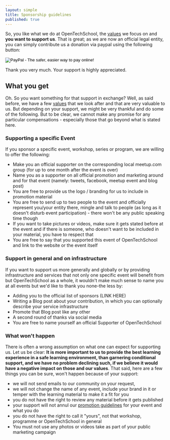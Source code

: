 ```yaml
---
layout: simple
title: Sponsorship guidelines
published: true
---
```



So, you like what we do at OpenTechSchool, the [values](/about.html#core_values) we focus on and **you want to support us**. That is great; as we are now an official legal entity, you can simply contribute us a donation via paypal using the following button:


<form action="https://www.paypal.com/cgi-bin/webscr" method="post" target="_top">
	<input type="hidden" name="cmd" value="_s-xclick" />
	<input type="hidden" name="hosted_button_id" value="DWWZRJAN8C9DE" />
	<input type="image" src="https://www.paypalobjects.com/en_US/i/btn/btn_donate_LG.gif" border="0" name="submit" alt="PayPal - The safer, easier way to pay online!" />
	<img alt="" border="0" src="https://www.paypalobjects.com/de_DE/i/scr/pixel.gif" width="1" height="1" />
</form>

Thank you very much. Your support is highly appreciated.

## What you get
Oh. So you want something for that support in exchange? Well, as said before, we have a few [values](/about.html#core_values) that we look after and that are very valuable to us. But depending on your support, we might be very thankful and do some of the following. But to be clear, we cannot make any promise for any particular compensations - especially those that go beyond what is stated here.

### Supporting a specific Event
If you sponsor a specific event, workshop, series or program, we are willing to offer the following:


 * Make you an official supporter on the corresponding local meetup.com group (for up to one month after the event is over)
 * Name you as a supporter on all official promotion and marketing around and for that event (namely: tweets, facebook, meetup event and blog post)
 * You are free to provide us the logo / branding for us to include in promotion material
 * You are free to send up to two people to the event and officially represent you/your entity there, mingle and talk to people (as long as it doesn't disturb event participation) - there won't be any public speaking time though
 * If you want to take pictures or videos, make sure it gets stated before at the event and if there is someone, who doesn't want to be included in your material, you have to respect that
 * You are free to say that you supported this event of OpenTechSchool and link to the website or the event itself



### Support in general and on infrastructure
If you want to support us more generally and globally or by providing infrastructure and services that not only one specific event will benefit from but OpenTechSchool as a whole, it wouldn't make much sense to name you at all events but we'd like to thank you none-the less by:
 
 * Adding you to the official list of sponsors (LINK HERE)
 * Writing a Blog post about your contribution, in which you can optionally describe your service infrastructure
 * Promote that Blog post like any other
 * A second round of thanks via social media
 * You are free to name yourself an official Supporter of OpenTechSchool


### What won't happen

There is often a wrong assumption on what one can expect for supporting us. Let us be clear: **It is more important to us to provide the best learning experience in a safe learning environment, than garnering conditional support, and we have no problem declining such, if we believe it would have a negative impact on those and our values**. That said, here are a few things you can be sure, won't happen because of your support:

 * we will not send emails to our community on your request,
 * we will not change the name of any event, include your brand in it or temper with the learning material to make it a fit for you
 * you do not have the right to review any material before it gets published
 * your support will not annul our [promotion guidelines](/handbooks/promotion.html) for your event and what you do
 * you do not have the right to call it "yours", not that workshop, programme or OpenTechSchool in general 
 * You must not use any photos or videos take as part of your public marketing campaign

